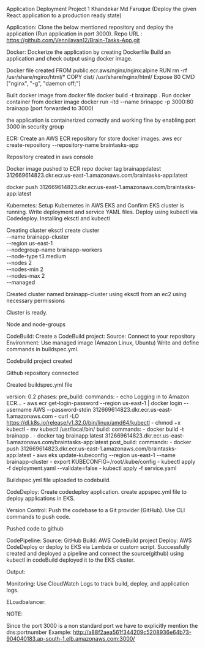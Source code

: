 Application Deployment
Project 1
Khandekar Md Faruque
		(Deploy the given React application to a production ready state)


Application:
Clone the below mentioned repository and deploy the application (Run application in port 3000).
Repo URL : https://github.com/Vennilavan12/Brain-Tasks-App.git



Docker:
Dockerize the application by creating Dockerfile
Build an application and check output using docker image.



Docker file created
FROM public.ecr.aws/nginx/nginx:alpine
RUN rm -rf /usr/share/nginx/html/*
COPY dist/ /usr/share/nginx/html/
Expose 80
CMD ["nginx", "-g", "daemon off;"]

Built docker image from docker file
docker build -t brainapp .
Run docker container from docker image
docker run -itd --name brinappc -p 3000:80 brainapp (port forwarded to 3000)



the application is containerized correctly and working fine by enabling port 3000 in security group


ECR:
Create an AWS ECR repository for store docker images.
aws ecr create-repository --repository-name braintasks-app



Repository created in aws console


Docker image pushed to ECR repo
docker tag brainapp:latest 312669614823.dkr.ecr.us-east-1.amazonaws.com/braintasks-app:latest

docker push 312669614823.dkr.ecr.us-east-1.amazonaws.com/braintasks-app:latest

Kubernetes:
Setup Kubernetes in AWS EKS and Confirm EKS cluster is running.
Write deployment and service YAML files.
Deploy using kubectl via Codedeploy.
Installing eksctl and kubectl



Creating cluster
eksctl create cluster \
--name brainapp-cluster \
--region us-east-1 \
--nodegroup-name brainapp-workers \
--node-type t3.medium \
--nodes 2 \
--nodes-min 2 \
--nodes-max 2 \
--managed




Created cluster named brainapp-cluster using eksctl from an ec2 using necessary permissions





Cluster is ready.



Node and node-groups



CodeBuild:
Create a CodeBuild project:
Source: Connect to your repository
Environment: Use managed image (Amazon Linux, Ubuntu)
Write and define commands in buildspec.yml.


Codebuild project created

Github repository connected

Created buildspec.yml file 

version: 0.2
phases:
 pre_build:
   commands:
     - echo Logging in to Amazon ECR...
     - aws ecr get-login-password --region us-east-1 | docker login --username AWS --password-stdin 312669614823.dkr.ecr.us-east-1.amazonaws.com
     - curl -LO https://dl.k8s.io/release/v1.32.0/bin/linux/amd64/kubectl
     - chmod +x kubectl
     - mv kubectl /usr/local/bin/
 build:
   commands:
     - docker build -t brainapp .
     - docker tag brainapp:latest 312669614823.dkr.ecr.us-east-1.amazonaws.com/braintasks-app:latest
 post_build:
   commands:
     - docker push 312669614823.dkr.ecr.us-east-1.amazonaws.com/braintasks-app:latest
     - aws eks update-kubeconfig --region us-east-1 --name brainapp-cluster
     - export KUBECONFIG=/root/.kube/config
     - kubectl apply -f deployment.yaml --validate=false
     - kubectl apply -f service.yaml




Buildspec.yml file uploaded to codebuild.

CodeDeploy:
Create codedeploy application.
create appspec.yml file to deploy applications in EKS.


Version Control:
Push the codebase to a Git provider (GitHub).
Use CLI commands to push code.


Pushed code to github

CodePipeline:
Source: GitHub
Build: AWS CodeBuild project
Deploy: AWS CodeDeploy or deploy to EKS via Lambda or custom script.
Successfully created and deployed a pipeline and connect the source(github) using kubectl in codeBuild deployed it to the EKS cluster.




Output:



Monitoring:
Use CloudWatch Logs to track build, deploy, and application logs.



ELoadbalancer:



NOTE:

Since the port 3000 is a non standard port we have to explicitly mention the dns:portnumber 
Example:
http://a88f2aea561f344209c5208936e64b73-904040183.ap-south-1.elb.amazonaws.com:3000/
